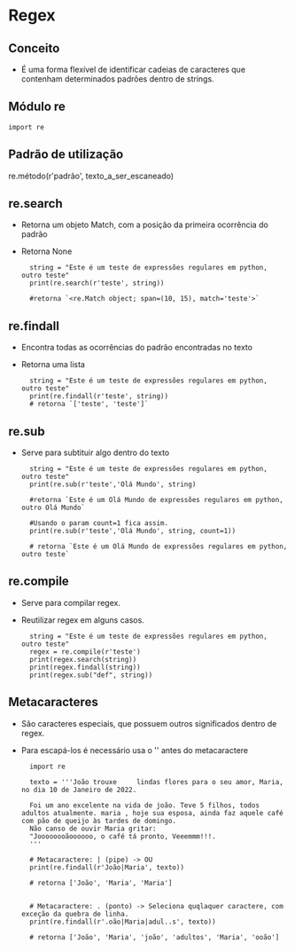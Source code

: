 # Regex

## Conceito

- É uma forma flexível de identificar cadeias de caracteres que contenham determinados padrões dentro de strings.

## Módulo re

`import re`

## Padrão de utilização

re.método(r'padrão', texto_a_ser_escaneado)

## re.search

- Retorna um objeto Match, com a posição da primeira ocorrência do padrão
- Retorna None

        string = "Este é um teste de expressões regulares em python, outro teste"
        print(re.search(r'teste', string))

        #retorna `<re.Match object; span=(10, 15), match='teste'>`

## re.findall

- Encontra todas as ocorrências do padrão encontradas no texto
- Retorna uma lista

        string = "Este é um teste de expressões regulares em python, outro teste"
        print(re.findall(r'teste', string))
        # retorna `['teste', 'teste']`

## re.sub

- Serve para subtituir algo dentro do texto

        string = "Este é um teste de expressões regulares em python, outro teste"
        print(re.sub(r'teste','Olá Mundo', string)

        #retorna `Este é um Olá Mundo de expressões regulares em python, outro Olá Mundo`

        #Usando o param count=1 fica assim.
        print(re.sub(r'teste','Olá Mundo', string, count=1))

        # retorna `Este é um Olá Mundo de expressões regulares em python, outro teste`

## re.compile

- Serve para compilar regex.
- Reutilizar regex em alguns casos.

        string = "Este é um teste de expressões regulares em python, outro teste"
        regex = re.compile(r'teste')
        print(regex.search(string))
        print(regex.findall(string))
        print(regex.sub("def", string))

## Metacaracteres

- São caracteres especiais, que possuem outros significados dentro de regex.
- Para escapá-los é necessário usa o '\' antes do metacaractere

        import re

        texto = '''João trouxe     lindas flores para o seu amor, Maria, no dia 10 de Janeiro de 2022.

        Foi um ano excelente na vida de joão. Teve 5 filhos, todos adultos atualmente. maria , hoje sua esposa, ainda faz aquele café com pão de queijo às tardes de domingo.
        Não canso de ouvir Maria gritar:
        "Joooooooãoooooo, o café tá pronto, Veeemmm!!!.
        '''

        # Metacaractere: | (pipe) -> OU
        print(re.findall(r'João|Maria', texto))

        # retorna ['João', 'Maria', 'Maria']


        # Metacaractere: . (ponto) -> Seleciona quqlaquer caractere, com exceção da quebra de linha.
        print(re.findall(r'.oão|Maria|adul..s', texto))

        # retorna ['João', 'Maria', 'joão', 'adultos', 'Maria', 'ooão']
